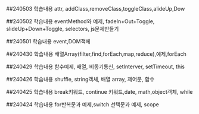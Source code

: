##240503 학습내용
attr, addClass,removeClass,toggleClass,alideUp,Dow

##240502 학습내용
eventMethod와 예제, fadeIn+Out+Toggle, slideUp+Down+Toggle, selectors, js문제만들기

##240501 학습내용
event,DOM객체

##240430 학습내용
배열Array(filter,find,forEach,map,reduce),예제,forEach

##240429 학습내용
함수예제, 배열, 비동기통신, setInterver, setTimeout, this

##240426 학습내용
shuffle, string객체, 배열 array, 제어문, 함수

##240425 학습내용
break키워드, continue 키워드,date, math,object객체, while

##240424 학습내용
for반복문과 예제,switch 선택문과 예제, scope